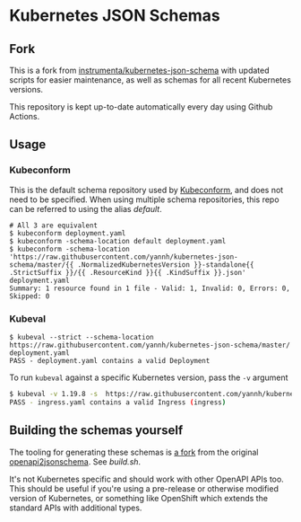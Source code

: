 # Kubernetes JSON Schemas

## Fork

This is a fork from [instrumenta/kubernetes-json-schema](https://github.com/instrumenta/kubernetes-json-schema)
with updated scripts for easier maintenance, as well as schemas for all recent
Kubernetes versions.

This repository is kept up-to-date automatically every day using Github Actions.


## Usage

### Kubeconform

This is the default schema repository used by [Kubeconform](https://github.com/yannh/kubeconform), and does not
need to be specified. When using multiple schema repositories, this repo can be referred to using the alias *default*.

```
# All 3 are equivalent
$ kubeconform deployment.yaml
$ kubeconform -schema-location default deployment.yaml
$ kubeconform -schema-location 'https://raw.githubusercontent.com/yannh/kubernetes-json-schema/master/{{ .NormalizedKubernetesVersion }}-standalone{{ .StrictSuffix }}/{{ .ResourceKind }}{{ .KindSuffix }}.json' deployment.yaml
Summary: 1 resource found in 1 file - Valid: 1, Invalid: 0, Errors: 0, Skipped: 0
```

### Kubeval

```
$ kubeval --strict --schema-location https://raw.githubusercontent.com/yannh/kubernetes-json-schema/master/ deployment.yaml
PASS - deployment.yaml contains a valid Deployment
```

To run `kubeval` against a specific Kubernetes version, pass the `-v` argument
```sh
$ kubeval -v 1.19.8 -s  https://raw.githubusercontent.com/yannh/kubernetes-json-schema/master ingress.yaml
PASS - ingress.yaml contains a valid Ingress (ingress)
```

## Building the schemas yourself

The tooling for generating these schemas is [a fork](https://github.com/yannh/openapi2jsonschema)
from the original [openapi2jsonschema](https://github.com/yannh/openapi2jsonschema). See *build.sh*.

It's not Kubernetes specific and should work with other OpenAPI
APIs too. This should be useful if you're using a pre-release or otherwise
modified version of Kubernetes, or something like OpenShift which extends the
standard APIs with additional types.
